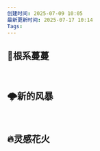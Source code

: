 ```yaml
---
创建时间: 2025-07-09 10:05
最新更新时间: 2025-07-17 10:14
Tags: 
---
```





## 🌱根系蔓蔓


<br>


## 🌩️新的风暴



<br>


## 🔥灵感花火

<br>



